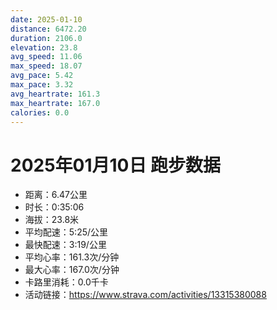 ```yaml
---
date: 2025-01-10
distance: 6472.20
duration: 2106.0
elevation: 23.8
avg_speed: 11.06
max_speed: 18.07
avg_pace: 5.42
max_pace: 3.32
avg_heartrate: 161.3
max_heartrate: 167.0
calories: 0.0
---
```


# 2025年01月10日 跑步数据

- 距离：6.47公里
- 时长：0:35:06
- 海拔：23.8米
- 平均配速：5:25/公里
- 最快配速：3:19/公里
- 平均心率：161.3次/分钟
- 最大心率：167.0次/分钟
- 卡路里消耗：0.0千卡
- 活动链接：https://www.strava.com/activities/13315380088
